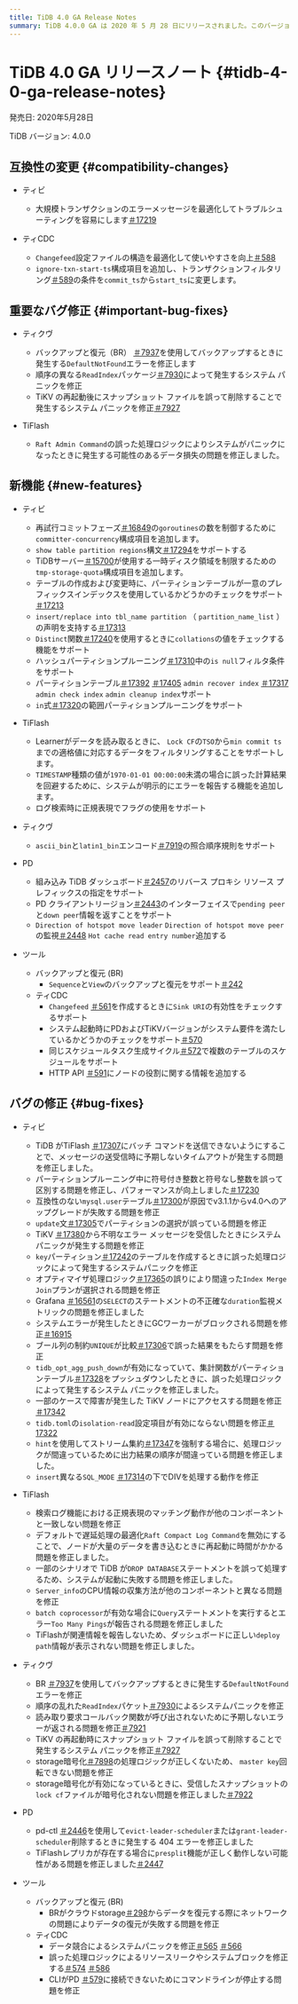 ```yaml
---
title: TiDB 4.0 GA Release Notes
summary: TiDB 4.0.0 GA は 2020 年 5 月 28 日にリリースされました。このバージョンでは、大規模トランザクションのエラー メッセージが最適化され、`Changefeed` 構成ファイルの使いやすさが向上し、新しい構成項目とさまざまな構文および関数のサポートが追加され、TiKV、 TiFlash、PD、およびツールの複数のバグと問題が修正され、PD の新しい監視項目とさまざまな機能のサポートが追加され、バックアップと復元 (BR) と TiCDC のさまざまな問題が修正されました。
---
```


# TiDB 4.0 GA リリースノート {#tidb-4-0-ga-release-notes}

発売日: 2020年5月28日

TiDB バージョン: 4.0.0

## 互換性の変更 {#compatibility-changes}

-   ティビ
    -   大規模トランザクションのエラーメッセージを最適化してトラブルシューティングを容易にします[＃17219](https://github.com/pingcap/tidb/pull/17219)

-   ティCDC
    -   `Changefeed`設定ファイルの構造を最適化して使いやすさを向上[＃588](https://github.com/pingcap/tiflow/pull/588)
    -   `ignore-txn-start-ts`構成項目を追加し、トランザクションフィルタリング[＃589](https://github.com/pingcap/tiflow/pull/589)の条件を`commit_ts`から`start_ts`に変更します。

## 重要なバグ修正 {#important-bug-fixes}

-   ティクヴ
    -   バックアップと復元（BR） [＃7937](https://github.com/tikv/tikv/pull/7937)を使用してバックアップするときに発生する`DefaultNotFound`エラーを修正します
    -   順序の異なる`ReadIndex`パッケージ[＃7930](https://github.com/tikv/tikv/pull/7930)によって発生するシステム パニックを修正
    -   TiKV の再起動後にスナップショット ファイルを誤って削除することで発生するシステム パニックを修正[＃7927](https://github.com/tikv/tikv/pull/7927)

-   TiFlash
    -   `Raft Admin Command`の誤った処理ロジックによりシステムがパニックになったときに発生する可能性のあるデータ損失の問題を修正しました。

## 新機能 {#new-features}

-   ティビ
    -   再試行コミットフェーズ[＃16849](https://github.com/pingcap/tidb/pull/16849)の`goroutines`の数を制御するために`committer-concurrency`構成項目を追加します。
    -   `show table partition regions`構文[＃17294](https://github.com/pingcap/tidb/pull/17294)をサポートする
    -   TiDBサーバー[＃15700](https://github.com/pingcap/tidb/pull/15700)が使用する一時ディスク領域を制限するための`tmp-storage-quota`構成項目を追加します。
    -   テーブルの作成および変更時に、パーティションテーブルが一意のプレフィックスインデックスを使用しているかどうかのチェックをサポート[＃17213](https://github.com/pingcap/tidb/pull/17213)
    -   `insert/replace into tbl_name partition` （ `partition_name_list` ）の声明を支持する[＃17313](https://github.com/pingcap/tidb/pull/17313)
    -   `Distinct`関数[＃17240](https://github.com/pingcap/tidb/pull/17240)を使用するときに`collations`の値をチェックする機能をサポート
    -   ハッシュパーティションプルーニング[＃17310](https://github.com/pingcap/tidb/pull/17310)中の`is null`フィルタ条件をサポート
    -   パーティションテーブル[＃17392](https://github.com/pingcap/tidb/pull/17392) [＃17405](https://github.com/pingcap/tidb/pull/17405) `admin recover index` [＃17317](https://github.com/pingcap/tidb/pull/17317) `admin check index` `admin cleanup index`サポート
    -   `in`式[＃17320](https://github.com/pingcap/tidb/pull/17320)の範囲パーティションプルーニングをサポート

-   TiFlash
    -   Learnerがデータを読み取るときに、 `Lock CF`の`TSO`から`min commit ts`までの適格値に対応するデータをフィルタリングすることをサポートします。
    -   `TIMESTAMP`種類の値が`1970-01-01 00:00:00`未満の場合に誤った計算結果を回避するために、システムが明示的にエラーを報告する機能を追加します。
    -   ログ検索時に正規表現でフラグの使用をサポート

-   ティクヴ
    -   `ascii_bin`と`latin1_bin`エンコード[＃7919](https://github.com/tikv/tikv/pull/7919)の照合順序規則をサポート

-   PD
    -   組み込み TiDB ダッシュボード[＃2457](https://github.com/pingcap/pd/pull/2457)のリバース プロキシ リソース プレフィックスの指定をサポート
    -   PD クライアントリージョン[＃2443](https://github.com/pingcap/pd/pull/2443)のインターフェイスで`pending peer`と`down peer`情報を返すことをサポート
    -   `Direction of hotspot move leader` `Direction of hotspot move peer`の監視[＃2448](https://github.com/pingcap/pd/pull/2448) `Hot cache read entry number`追加する

-   ツール
    -   バックアップと復元 (BR)
        -   `Sequence`と`View`のバックアップと復元をサポート[＃242](https://github.com/pingcap/br/pull/242)
    -   ティCDC
        -   `Changefeed` [＃561](https://github.com/pingcap/tiflow/pull/561)を作成するときに`Sink URI`の有効性をチェックするサポート
        -   システム起動時にPDおよびTiKVバージョンがシステム要件を満たしているかどうかのチェックをサポート[＃570](https://github.com/pingcap/tiflow/pull/570)
        -   同じスケジュールタスク生成サイクル[＃572](https://github.com/pingcap/tiflow/pull/572)で複数のテーブルのスケジュールをサポート
        -   HTTP API [＃591](https://github.com/pingcap/tiflow/pull/591)にノードの役割に関する情報を追加する

## バグの修正 {#bug-fixes}

-   ティビ

    -   TiDB がTiFlash [＃17307](https://github.com/pingcap/tidb/pull/17307)にバッチ コマンドを送信できないようにすることで、メッセージの送受信時に予期しないタイムアウトが発生する問題を修正しました。
    -   パーティションプルーニング中に符号付き整数と符号なし整数を誤って区別する問題を修正し、パフォーマンスが向上しました[＃17230](https://github.com/pingcap/tidb/pull/17230)
    -   互換性のない`mysql.user`テーブル[＃17300](https://github.com/pingcap/tidb/pull/17300)が原因でv3.1.1からv4.0へのアップグレードが失敗する問題を修正
    -   `update`文[＃17305](https://github.com/pingcap/tidb/pull/17305)でパーティションの選択が誤っている問題を修正
    -   TiKV [＃17380](https://github.com/pingcap/tidb/pull/17380)から不明なエラー メッセージを受信したときにシステム パニックが発生する問題を修正
    -   `key`パーティション[＃17242](https://github.com/pingcap/tidb/pull/17242)のテーブルを作成するときに誤った処理ロジックによって発生するシステムパニックを修正
    -   オプティマイザ処理ロジック[＃17365](https://github.com/pingcap/tidb/pull/17365)の誤りにより間違った`Index Merge Join`プランが選択される問題を修正
    -   Grafana [＃16561](https://github.com/pingcap/tidb/pull/16561)の`SELECT`のステートメントの不正確な`duration`監視メトリックの問題を修正しました
    -   システムエラーが発生したときにGCワーカーがブロックされる問題を修正[＃16915](https://github.com/pingcap/tidb/pull/16915)
    -   ブール列の制約`UNIQUE`が比較[＃17306](https://github.com/pingcap/tidb/pull/17306)で誤った結果をもたらす問題を修正
    -   `tidb_opt_agg_push_down`が有効になっていて、集計関数がパーティションテーブル[＃17328](https://github.com/pingcap/tidb/pull/17328)をプッシュダウンしたときに、誤った処理ロジックによって発生するシステム パニックを修正しました。
    -   一部のケースで障害が発生した TiKV ノードにアクセスする問題を修正[＃17342](https://github.com/pingcap/tidb/pull/17342)
    -   `tidb.toml`の`isolation-read`設定項目が有効にならない問題を修正[＃17322](https://github.com/pingcap/tidb/pull/17322)
    -   `hint`を使用してストリーム集約[＃17347](https://github.com/pingcap/tidb/pull/17347)を強制する場合に、処理ロジックが間違っているために出力結果の順序が間違っている問題を修正しました。
    -   `insert`異なる`SQL_MODE` [＃17314](https://github.com/pingcap/tidb/pull/17314)の下でDIVを処理する動作を修正

-   TiFlash

    -   検索ログ機能における正規表現のマッチング動作が他のコンポーネントと一致しない問題を修正
    -   デフォルトで遅延処理の最適化`Raft Compact Log Command`を無効にすることで、ノードが大量のデータを書き込むときに再起動に時間がかかる問題を修正しました。
    -   一部のシナリオで TiDB が`DROP DATABASE`ステートメントを誤って処理するため、システムが起動に失敗する問題を修正しました。
    -   `Server_info`のCPU情報の収集方法が他のコンポーネントと異なる問題を修正
    -   `batch coprocessor`が有効な場合に`Query`ステートメントを実行するとエラー`Too Many Pings`が報告される問題を修正しました
    -   TiFlashが関連情報を報告しないため、ダッシュボードに正しい`deploy path`情報が表示されない問題を修正しました。

-   ティクヴ

    -   BR [＃7937](https://github.com/tikv/tikv/pull/7937)を使用してバックアップするときに発生する`DefaultNotFound`エラーを修正
    -   順序の乱れた`ReadIndex`パケット[＃7930](https://github.com/tikv/tikv/pull/7930)によるシステムパニックを修正
    -   読み取り要求コールバック関数が呼び出されないために予期しないエラーが返される問題を修正[＃7921](https://github.com/tikv/tikv/pull/7921)
    -   TiKV の再起動時にスナップショット ファイルを誤って削除することで発生するシステム パニックを修正[＃7927](https://github.com/tikv/tikv/pull/7927)
    -   storage暗号化[＃7898](https://github.com/tikv/tikv/pull/7898)の処理ロジックが正しくないため、 `master key`回転できない問題を修正
    -   storage暗号化が有効になっているときに、受信したスナップショットの`lock cf`ファイルが暗号化されない問題を修正しました[＃7922](https://github.com/tikv/tikv/pull/7922)

-   PD

    -   pd-ctl [＃2446](https://github.com/pingcap/pd/pull/2446)を使用して`evict-leader-scheduler`または`grant-leader-scheduler`削除するときに発生する 404 エラーを修正しました
    -   TiFlashレプリカが存在する場合に`presplit`機能が正しく動作しない可能性がある問題を修正しました[＃2447](https://github.com/pingcap/pd/pull/2447)

-   ツール

    -   バックアップと復元 (BR)
        -   BRがクラウドstorage[＃298](https://github.com/pingcap/br/pull/298)からデータを復元する際にネットワークの問題によりデータの復元が失敗する問題を修正
    -   ティCDC
        -   データ競合によるシステムパニックを修正[＃565](https://github.com/pingcap/tiflow/pull/565) [＃566](https://github.com/pingcap/tiflow/pull/566)
        -   誤った処理ロジックによるリソースリークやシステムブロックを修正する[＃574](https://github.com/pingcap/tiflow/pull/574) [＃586](https://github.com/pingcap/tiflow/pull/586)
        -   CLIがPD [＃579](https://github.com/pingcap/tiflow/pull/579)に接続できないためにコマンドラインが停止する問題を修正

